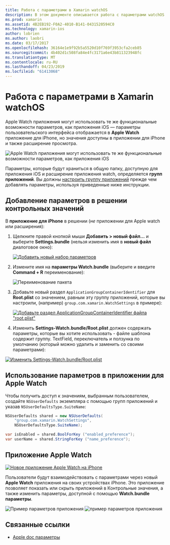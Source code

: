 ```yaml
---
title: Работа с параметрами в Xamarin watchOS
description: В этом документе описывается работа с параметрами watchOS в Xamarin. В нем описывается добавление параметров в решение приложения watch, с помощью этих параметров в приложение и приложение Apple Watch на iPhone.
ms.prod: xamarin
ms.assetid: 4B2EB192-F0A2-4010-B141-0431520594C0
ms.technology: xamarin-ios
author: lobrien
ms.author: laobri
ms.date: 03/17/2017
ms.openlocfilehash: 36164e1e9f92b5a5520d10f769f3953cfa2ceb85
ms.sourcegitcommit: 4b402d1c508fa84e4fc3171a6e43b811323948fc
ms.translationtype: MT
ms.contentlocale: ru-RU
ms.lasthandoff: 04/23/2019
ms.locfileid: "61413068"
---
```

# <a name="working-with-watchos-settings-in-xamarin"></a>Работа с параметрами в Xamarin watchOS

Apple Watch приложения могут использовать те же функциональные возможности параметров, как приложения iOS — параметры пользовательского интерфейса отображается в **Apple Watch** приложение для iPhone, но значения доступны в приложении для iPhone и также расширение просмотра.

![](settings-images/intro.png "Apple Watch приложения могут использовать те же функциональные возможности параметров, как приложения iOS")

Параметры, которые будут храниться в общую папку, доступную для приложения iOS и расширение приложения watch, определяется **групп приложений**. Вы должны [настроить группу приложений](~/ios/watchos/app-fundamentals/app-groups.md) прежде чем добавлять параметры, используя приведенные ниже инструкции.

## <a name="add-settings-in-a-watch-solution"></a>Добавление параметров в решении контрольных значений

В **приложение для iPhone** в решении (*не* приложении для Apple watch или расширения):

1. Щелкните правой кнопкой мыши **Добавить > новый файл...**  и выберите **Settings.bundle** (нельзя изменить имя в **новый файл** диалоговое окно):

   [![](settings-images/settings-add-sml.png "Добавить новый набор параметров")](settings-images/settings-add.png#lightbox)

2. Измените имя на **параметры Watch.bundle** (выберите и введите **Command + R** переименование):

   ![](settings-images/settings-rename.png "Переименование пакета")

3. Добавьте новый раздел `ApplicationGroupContainerIdentifier` для **Root.plist** со значением, равным эту группу приложений, которые вы настроили, (например) `group.com.xamarin.WatchSettings` в примере):

   [ ![](settings-images/settings-appgroup-sml.png "Добавьте раздел ApplicationGroupContainerIdentifier файла \"root.plist\"")](settings-images/settings-appgroup.png#lightbox)

4. Изменить **Settings-Watch.bundle/Root.plist** должен содержать параметры, которые вы хотите использовать - файле шаблона содержит группу.
  TextField, переключатель и ползунка по умолчанию (который можно удалить и заменить со своими параметрами):

  [![](settings-images/rootplist-sml.png "Изменить Settings-Watch.bundle/Root.plist")](settings-images/rootplist.png#lightbox)


## <a name="use-settings-in-the-watch-app"></a>Использование параметров в приложении для Apple Watch

Чтобы получить доступ к значениям, выбранным пользователем, создайте `NSUserDefaults` экземпляра с помощью групп приложений и указав `NSUserDefaultsType.SuiteName`:

```csharp
NSUserDefaults shared = new NSUserDefaults(
    "group.com.xamarin.WatchSettings",
    NSUserDefaultsType.SuiteName);

var isEnabled = shared.BoolForKey ("enabled_preference");
var userName = shared.StringForKey ("name_preference");
```

## <a name="apple-watch-app"></a>Приложение Apple Watch

[![](settings-images/settings-app-sml.png "Новое приложение Apple Watch на iPhone")](settings-images/settings-app.png#lightbox)

Пользователи будут взаимодействовать с параметрами через новый **Apple Watch** приложения на своих устройствах iPhone. Это приложение позволяет показать или скрыть приложений в Контрольные значения, а также изменить параметры, доступной с помощью **Watch.bundle параметры**.

![](settings-images/applewatch-1.png "Пример параметров приложения") ![](settings-images/applewatch-2.png "пример параметров приложения")



## <a name="related-links"></a>Связанные ссылки

- [Apple doc параметры](https://developer.apple.com/library/prerelease/ios/documentation/General/Conceptual/WatchKitProgrammingGuide/Settings.html#//apple_ref/doc/uid/TP40014969-CH22-SW1)
